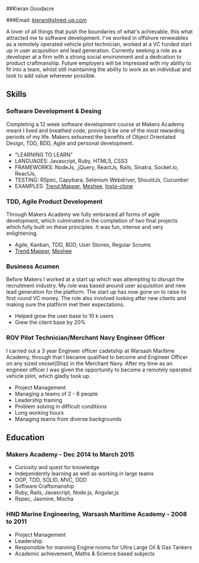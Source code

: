 ##Kieran Goodacre

###Email: kieran@shred-up.com

A lover of all things that push the boundaries of what's achievable, this what attracted me to software development. I've worked in offshore renewables as a remotely operated vehicle pilot technician, worked at a VC funded start up in user acquisition and lead generation. Currently seeking a role as a developer at a firm with a strong social environment and a dedication to product craftmanship. Future employers will be impressed with my ability to fit into a team, whilst still maintaining the ability to work as an individual and look to add value wherever possible.

## Skills

### Software Development & Desing

Completing a 12 week software development course at Makers Academy meant I lived and breathed code, proving it be one of the most rewarding periods of my life. Makers exhumed the benefits of Object Orientated Design, TDD, BDD, Agile and personal development.

- "LEARNING TO LEARN"
- LANGUAGES: Javascript, Ruby, HTML5, CSS3
- FRAMEWORKS: NodeJs, ,jQuery, ReactJs, Rails, Sinatra, Socket.io, ReactJs, 
- TESTING: RSpec, Capybara, Selenium Webdriver, ShouldJs, Cucumber
- EXAMPLES: [Trend Mapper](https://github.com/kierangoodacre/TrendMapper), [Meshee](https://github.com/kierangoodacre/mesheeChat), [Insta-clone](https://github.com/kierangoodacre/instagram_clone)

### TDD, Agile Product Development

Through Makers Academy we fully embraced all forms of agile development, which culminated in the completion of two final projects which fully built on these principles. It was fun, intense and very enlightening.

- Agile, Kanban, TDD, BDD, User Stories, Regular Scrums
- [Trend Mapper](https://github.com/kierangoodacre/TrendMapper), [Meshee](https://github.com/kierangoodacre/mesheeChat)

### Business Acumen

Before Makers I worked at a start up which was attempting to disrupt the recruitment industry. My role was based around user acquisition and new lead generation for the platform. The start up has now gone on to raise its first round VC money. The role also involved looking after new clients and making sure the platform met their expectations.

- Helped grow the user base to 10 k users
- Grew the client base by 20%

### ROV Pilot Technician/Merchant Navy Engineer Officer

I carried out a 3 year Engineer officer cadetship at Warsash Maritime Academy, through that I became qualified to become and Engineer Officer on any sized vessel(Ship) in the Merchant Navy. After my time as an engineer officer I was given the opportunity to become a remotely operated vehicle pilot, which gladly took up.

- Project Management
- Managing a teams of 2 - 8 people
- Leadership training
- Problem solving in difficult conditions
- Long working hours
- Managing teams from diverse backgrounds

## Education

### Makers Academy - Dec 2014 to March 2015

- Curiosity and quest for knowledge
- Independently learning as well as working in large teams
- OOP, TDD, SOLID, MVC, DDD
- Software Craftsmanship
- Ruby, Rails, Javascript, Node.js, Angular,js
- Rspec, Jasmine, Mocha

### HND Marine Engineering, Warsash Maritime Academy - 2008 to 2011

- Project Management
- Leadership
- Responsible for manning Engine rooms for Ultra Large Oil & Gas Tankers
- Academic achievement, Maths & Science based subjects
